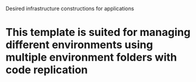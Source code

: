 Desired infrastructure constructions for applications

# This template is suited for managing different environments using multiple environment folders with code replication
